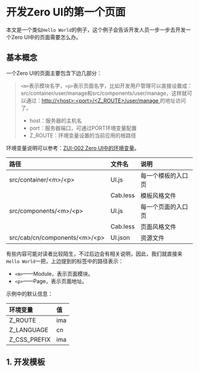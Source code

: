 # 开发Zero UI的第一个页面

本文是一个类似`Hello World`的例子，这个例子会告诉开发人员一步一步去开发一个Zero UI中的页面需要怎么办。

## 基本概念

一个Zero UI的页面主要包含下边几部分：

> `<m>`表示模块名字，`<p>`表示页面名字，比如开发用户管理可以直接设置成：src/container/user/manage和src/components/user/manage，这样就可以通过：[http://&lt;host&gt;:&lt;port&gt;/&lt;Z\_ROUTE&gt;/user/manage ](http://<host>:<port>/<Z_ROUTE>/user/manage )的地址访问了。
>
> * host：服务器的主机名
> * port：服务器端口，可通过PORT环境变量配置
> * Z\_ROUTE：环境变量设置的当前应用的根路径

环境变量说明可以参考：[ZUI-002 Zero UI中的环境变量](/zero-ui/1-zero-uiji-ben-jiao-cheng/zui-002-zero-uizhong-de-huan-jing-bian-liang.md)。

| 路径 | 文件名 | 说明 |
| :--- | :--- | :--- |
| src/container/&lt;m&gt;/&lt;p&gt; | UI.js | 每一个模板的入口页 |
|  | Cab.less | 模板风格文件 |
| src/components/&lt;m&gt;/&lt;p&gt; | UI.js | 每一个页面的入口页 |
|  | Cab.less | 页面风格文件 |
| src/cab/cn/components/&lt;m&gt;/&lt;p&gt; | UI.json | 资源文件 |

有些内容可能对读者比较陌生，不过后边会有相关说明，因此，我们就直接来`Hello World`一把，上边提到的标签中的路径表示：

* `<m>`——Module，表示页面模块。
* `<p>`——Page，表示页面地址。

示例中的默认信息：

| 环境变量 | 值 |
| :--- | :--- |
| Z\_ROUTE | ima |
| Z\_LANGUAGE | cn |
| Z\_CSS\_PREFIX | ima |

## 1. 开发模板



